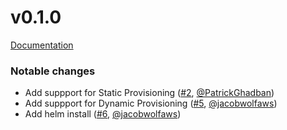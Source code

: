 # v0.1.0
[Documentation](https://github.com/kubernetes-sigs/aws-file-cache-csi-driver/blob/v0.1.0/docs/README.md)

### Notable changes
* Add suppport for Static Provisioning ([#2](https://github.com/kubernetes-sigs/aws-file-cache-csi-driver/pull/2), [@PatrickGhadban](https://github.com/PatrickGhadban/))
* Add suppport for Dynamic Provisioning ([#5](https://github.com/kubernetes-sigs/aws-file-cache-csi-driver/pull/5), [@jacobwolfaws](https://github.com/jacobwolfaws/))
* Add helm install  ([#6](https://github.com/kubernetes-sigs/aws-file-cache-csi-driver/pull/6), [@jacobwolfaws](https://github.com/jacobwolfaws/))
